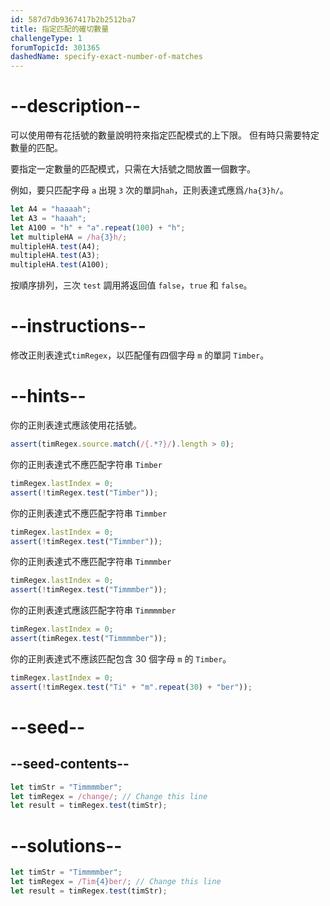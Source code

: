 ```yaml
---
id: 587d7db9367417b2b2512ba7
title: 指定匹配的確切數量
challengeType: 1
forumTopicId: 301365
dashedName: specify-exact-number-of-matches
---
```


# --description--

可以使用帶有花括號的數量說明符來指定匹配模式的上下限。 但有時只需要特定數量的匹配。

要指定一定數量的匹配模式，只需在大括號之間放置一個數字。

例如，要只匹配字母 `a` 出現 `3` 次的單詞`hah`，正則表達式應爲`/ha{3}h/`。

```js
let A4 = "haaaah";
let A3 = "haaah";
let A100 = "h" + "a".repeat(100) + "h";
let multipleHA = /ha{3}h/;
multipleHA.test(A4);
multipleHA.test(A3);
multipleHA.test(A100);
```

按順序排列，三次 `test` 調用將返回值 `false`，`true` 和 `false`。

# --instructions--

修改正則表達式`timRegex`，以匹配僅有四個字母 `m` 的單詞 `Timber`。

# --hints--

你的正則表達式應該使用花括號。

```js
assert(timRegex.source.match(/{.*?}/).length > 0);
```

你的正則表達式不應匹配字符串 `Timber`

```js
timRegex.lastIndex = 0;
assert(!timRegex.test("Timber"));
```

你的正則表達式不應匹配字符串 `Timmber`

```js
timRegex.lastIndex = 0;
assert(!timRegex.test("Timmber"));
```

你的正則表達式不應匹配字符串 `Timmmber`

```js
timRegex.lastIndex = 0;
assert(!timRegex.test("Timmmber"));
```

你的正則表達式應該匹配字符串 `Timmmmber`

```js
timRegex.lastIndex = 0;
assert(timRegex.test("Timmmmber"));
```

你的正則表達式不應該匹配包含 30 個字母 `m` 的 `Timber`。

```js
timRegex.lastIndex = 0;
assert(!timRegex.test("Ti" + "m".repeat(30) + "ber"));
```

# --seed--

## --seed-contents--

```js
let timStr = "Timmmmber";
let timRegex = /change/; // Change this line
let result = timRegex.test(timStr);
```

# --solutions--

```js
let timStr = "Timmmmber";
let timRegex = /Tim{4}ber/; // Change this line
let result = timRegex.test(timStr);
```
